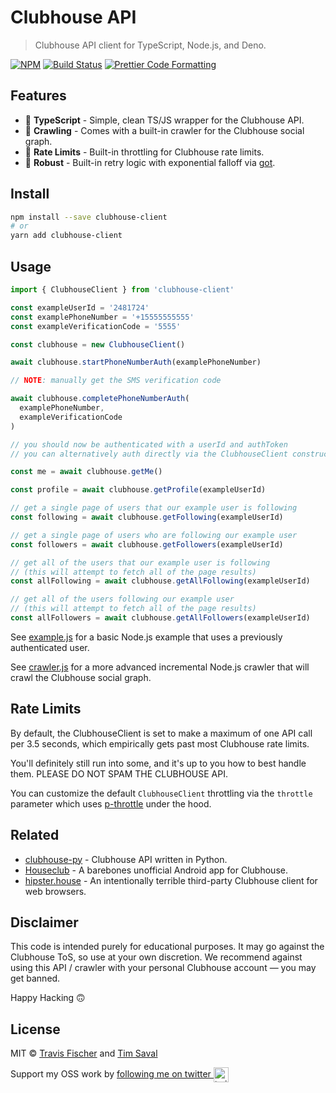# Clubhouse API

> Clubhouse API client for TypeScript, Node.js, and Deno.

[![NPM](https://img.shields.io/npm/v/clubhouse-client.svg)](https://www.npmjs.com/package/clubhouse-client) [![Build Status](https://github.com/transitive-bullshit/clubhouse/actions/workflows/build.yml/badge.svg)](https://github.com/transitive-bullshit/clubhouse/actions/workflows/build.yml) [![Prettier Code Formatting](https://img.shields.io/badge/code_style-prettier-brightgreen.svg)](https://prettier.io)

## Features

- 🤙 **TypeScript** - Simple, clean TS/JS wrapper for the Clubhouse API.
- 🤖 **Crawling** - Comes with a built-in crawler for the Clubhouse social graph.
- 🚀 **Rate Limits** - Built-in throttling for Clubhouse rate limits.
- 💪 **Robust** - Built-in retry logic with exponential falloff via [got](https://github.com/sindresorhus/got).

## Install

```sh
npm install --save clubhouse-client
# or
yarn add clubhouse-client
```

## Usage

```ts
import { ClubhouseClient } from 'clubhouse-client'

const exampleUserId = '2481724'
const examplePhoneNumber = '+15555555555'
const exampleVerificationCode = '5555'

const clubhouse = new ClubhouseClient()

await clubhouse.startPhoneNumberAuth(examplePhoneNumber)

// NOTE: manually get the SMS verification code

await clubhouse.completePhoneNumberAuth(
  examplePhoneNumber,
  exampleVerificationCode
)

// you should now be authenticated with a userId and authToken
// you can alternatively auth directly via the ClubhouseClient constructor

const me = await clubhouse.getMe()

const profile = await clubhouse.getProfile(exampleUserId)

// get a single page of users that our example user is following
const following = await clubhouse.getFollowing(exampleUserId)

// get a single page of users who are following our example user
const followers = await clubhouse.getFollowers(exampleUserId)

// get all of the users that our example user is following
// (this will attempt to fetch all of the page results)
const allFollowing = await clubhouse.getAllFollowing(exampleUserId)

// get all of the users following our example user
// (this will attempt to fetch all of the page results)
const allFollowers = await clubhouse.getAllFollowers(exampleUserId)
```

See [example.js](example/example.js) for a basic Node.js example that uses a previously authenticated user.

See [crawler.js](example/crawler.js) for a more advanced incremental Node.js crawler that will crawl the Clubhouse social graph.

## Rate Limits

By default, the ClubhouseClient is set to make a maximum of one API call per 3.5 seconds, which empirically gets past most Clubhouse rate limits.

You'll definitely still run into some, and it's up to you how to best handle them. PLEASE DO NOT SPAM THE CLUBHOUSE API.

You can customize the default `ClubhouseClient` throttling via the `throttle` parameter which uses [p-throttle](https://github.com/sindresorhus/p-throttle) under the hood.

## Related

- [clubhouse-py](https://github.com/stypr/clubhouse-py) - Clubhouse API written in Python.
- [Houseclub](https://github.com/grishka/Houseclub) - A barebones unofficial Android app for Clubhouse.
- [hipster.house](https://github.com/zhuowei/hipster.house) - An intentionally terrible third-party Clubhouse client for web browsers.

## Disclaimer

This code is intended purely for educational purposes. It may go against the Clubhouse ToS, so use at your own discretion. We recommend against using this API / crawler with your personal Clubhouse account — you may get banned.

Happy Hacking 🙃

## License

MIT © [Travis Fischer](https://transitivebullsh.it) and [Tim Saval](https://twitter.com/timsaval)

Support my OSS work by <a href="https://twitter.com/transitive_bs">following me on twitter <img src="https://storage.googleapis.com/saasify-assets/twitter-logo.svg" alt="twitter" height="24px" align="center"></a>
